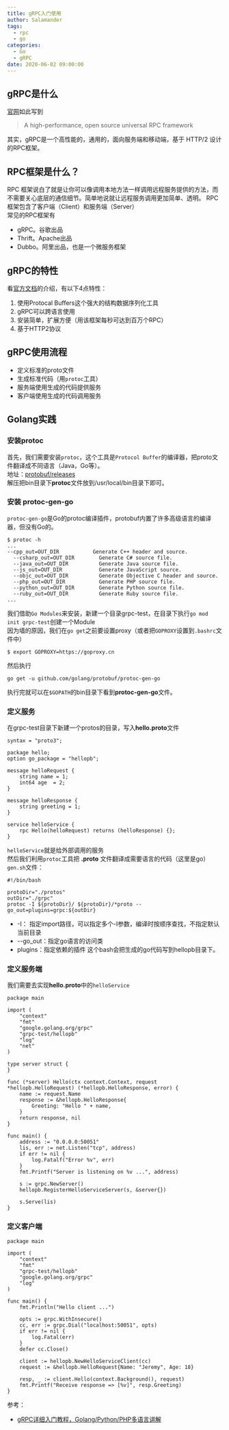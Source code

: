 ```yaml
---
title: gRPC入门使用
author: Salamander
tags:
  - rpc
  - go
categories:
  - Go
  - gRPC
date: 2020-06-02 09:00:00
---
```

## gRPC是什么
[官网](https://grpc.io)如此写到
> A high-performance, open source universal RPC framework

其实，gRPC是一个高性能的，通用的，面向服务端和移动端，基于 HTTP/2 设计的RPC框架。



<!-- more -->


## RPC框架是什么？
RPC 框架说白了就是让你可以像调用本地方法一样调用远程服务提供的方法，而不需要关心底层的通信细节。简单地说就让远程服务调用更加简单、透明。
RPC框架包含了客户端（Client）和服务端（Server）  
常见的RPC框架有
* gRPC。谷歌出品
* Thrift。Apache出品
* Dubbo。阿里出品，也是一个微服务框架

## gRPC的特性
看[官方文档](https://grpc.io/)的介绍，有以下4点特性：
1. 使用Protocal Buffers这个强大的结构数据序列化工具
2. gRPC可以跨语言使用
3. 安装简单，扩展方便（用该框架每秒可达到百万个RPC）
4. 基于HTTP2协议

## gRPC使用流程
* 定义标准的proto文件
* 生成标准代码（用`protoc`工具）
* 服务端使用生成的代码提供服务
* 客户端使用生成的代码调用服务


## Golang实践

### 安装protoc
首先，我们需要安装`protoc`，这个工具是`Protocol Buffer`的编译器，把proto文件翻译成不同语言（Java，Go等）。  
地址：[protobuf/releases](https://github.com/protocolbuffers/protobuf/releases)  
解压把bin目录下**protoc**文件放到/usr/local/bin目录下即可。

### 安装 protoc-gen-go
`protoc-gen-go`是Go的protoc编译插件，protobuf内置了许多高级语言的编译器，但没有Go的。
```
$ protoc -h
...
--cpp_out=OUT_DIR           Generate C++ header and source.
  --csharp_out=OUT_DIR        Generate C# source file.
  --java_out=OUT_DIR          Generate Java source file.
  --js_out=OUT_DIR            Generate JavaScript source.
  --objc_out=OUT_DIR          Generate Objective C header and source.
  --php_out=OUT_DIR           Generate PHP source file.
  --python_out=OUT_DIR        Generate Python source file.
  --ruby_out=OUT_DIR          Generate Ruby source file.
...
```
我们借助`Go Modules`来安装，新建一个目录grpc-test，在目录下执行`go mod init grpc-test`创建一个Module  
因为墙的原因，我们在`go get`之前要设置proxy（或者把`GOPROXY`设置到`.bashrc`文件中）
```
$ export GOPROXY=https://goproxy.cn
```
然后执行

```
go get -u github.com/golang/protobuf/protoc-gen-go
```
执行完就可以在`$GOPATH`的bin目录下看到**protoc-gen-go**文件。

### 定义服务
在grpc-test目录下新建一个protos的目录，写入**hello.proto**文件
```
syntax = "proto3";

package hello;
option go_package = "hellopb";

message helloRequest {
    string name = 1;
    int64 age  = 2;
}

message helloResponse {
    string greeting = 1;
}

service helloService {
    rpc Hello(helloRequest) returns (helloResponse) {};
}
```
`helloService`就是给外部调用的服务  
然后我们利用`protoc`工具把 **.proto** 文件翻译成需要语言的代码（这里是go）  
`gen.sh`文件： 
```
#!/bin/bash

protoDir="./protos"
outDir="./grpc"
protoc -I ${protoDir}/ ${protoDir}/*proto --go_out=plugins=grpc:${outDir}
```
* -I： 指定import路径，可以指定多个-I参数，编译时按顺序查找，不指定默认当前目录
* --go_out：指定go语言的访问类
* plugins：指定依赖的插件
这个bash会把生成的go代码写到hellopb目录下。


### 定义服务端
我们需要去实现**hello.proto**中的`helloService`
```
package main

import (
	"context"
	"fmt"
	"google.golang.org/grpc"
	"grpc-test/hellopb"
	"log"
	"net"
)

type server struct {
}

func (*server) Hello(ctx context.Context, request *hellopb.HelloRequest) (*hellopb.HelloResponse, error) {
	name := request.Name
	response := &hellopb.HelloResponse{
		Greeting: "Hello " + name,
	}
	return response, nil
}

func main() {
	address := "0.0.0.0:50051"
	lis, err := net.Listen("tcp", address)
	if err != nil {
		log.Fatalf("Error %v", err)
	}
	fmt.Printf("Server is listening on %v ...", address)

	s := grpc.NewServer()
	hellopb.RegisterHelloServiceServer(s, &server{})

	s.Serve(lis)
}

```


### 定义客户端
```
package main

import (
	"context"
	"fmt"
	"grpc-test/hellopb"
	"google.golang.org/grpc"
	"log"
)

func main() {
	fmt.Println("Hello client ...")

	opts := grpc.WithInsecure()
	cc, err := grpc.Dial("localhost:50051", opts)
	if err != nil {
		log.Fatal(err)
	}
	defer cc.Close()

	client := hellopb.NewHelloServiceClient(cc)
	request := &hellopb.HelloRequest{Name: "Jeremy", Age: 18}

	resp, _ := client.Hello(context.Background(), request)
	fmt.Printf("Receive response => [%v]", resp.Greeting)
}
```






参考：
* [gRPC详细入门教程，Golang/Python/PHP多语言讲解](https://www.cnblogs.com/chenqionghe/p/12394845.html)